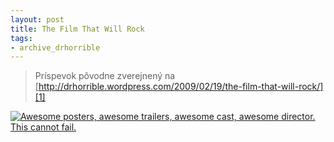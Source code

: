 ```yaml
---
layout: post
title: The Film That Will Rock
tags:
- archive_drhorrible
---
```

> Príspevok pôvodne zverejnený na [http://drhorrible.wordpress.com/2009/02/19/the-film-that-will-rock/][1]

[![][pic1]][2]

[1]: http://drhorrible.wordpress.com/2009/02/19/the-film-that-will-rock/
[2]: http://www.trailerspy.com/trailer/2497/The-Boat-that-Rocked-Trailer
[pic1]: /media/2009/the_boat_that_rocked.jpg "Awesome posters, awesome trailers, awesome cast, awesome director. This cannot fail."